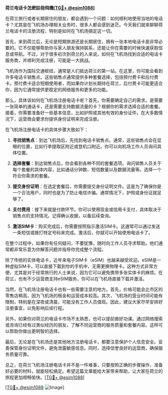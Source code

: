 **荷兰电话卡怎麽註冊飛機[[TG💪+ @esim1088](https://t.me/s/esim1088)]**

在荷兰旅行或者长期居住的朋友，都会遇到一个问题：如何顺利地使用当地的电话卡？尤其是在飞机场办理相关业务时，很多人都会感到迷茫。今天我们就来聊聊荷兰电话卡的注册流程，特别是如何在飞机场搞定这一切。

首先，来到荷兰后，无论是短期旅游还是长期居住，拥有一张本地电话卡是非常必要的。它不仅能够帮助你与家人朋友保持联系，还能让你在需要的时候快速获取信息或导航。不过，对于很多初次到荷兰的人来说，如何在飞机场找到合适的电话卡服务商，并顺利完成注册，可能是一大挑战。

飞机场作为国际交通枢纽，通常是人们抵达荷兰的第一站。在这里，你可能会看到许多电话卡销售点。这些销售点通常提供多种套餐选择，包括预付费卡和后付费卡。预付费卡适合短期使用者，而如果你计划长期待在荷兰，后付费卡可能更适合你，因为它通常提供更稳定的网络服务和更多的功能。

那么，具体该如何在飞机场注册电话卡呢？首先，你需要确定自己的需求。是需要一张简单的通话卡，还是需要支持数据流量的卡？根据你的需求选择合适的套餐。接着，你需要准备好一些基本信息，比如护照或其他有效的身份证件。在大多数情况下，运营商会要求你提供身份证明来完成注册。

在飞机场注册电话卡的具体步骤大致如下：

1. **寻找销售点**：到达飞机场后，先找到电话卡销售点。通常，这些销售点会在显眼的位置，比如行李提取区附近或登机口附近。你可以向机场工作人员询问具体位置。

2. **选择套餐**：到达销售点后，你会看到各种不同的套餐选项。询问销售人员关于每个套餐的具体内容，比如通话分钟数、短信数量以及数据流量等。选择一个符合你需求的套餐。

3. **提交身份证明**：在选定套餐后，你需要提交身份证明文件。这是为了确保你是一个合法用户，同时也是为了防止电信诈骗。通常情况下，护照或身份证就足够了。

4. **支付费用**：接下来就是付款环节。你可以使用现金或信用卡支付，具体取决于销售点的支持情况。记得确认收据，以备后续查询。

5. **激活SIM卡**：购买完成后，你需要按照指示激活SIM卡。这通常可以通过发送一条短信或拨打特定号码来完成。激活后，你就可以开始使用电话卡了。

在整个过程中，如果你有任何疑问，不要犹豫，随时向工作人员寻求帮助。他们通常都非常乐意为你解答问题并指导你完成整个流程。

除了传统的实体电话卡，近年来电子SIM卡（eSIM）也越来越受欢迎。eSIM是一种虚拟SIM卡，可以直接下载到你的手机中，无需更换物理卡。这种方式非常方便，尤其是对于经常旅行的人士来说，因为它可以避免携带多张实体卡的麻烦。在荷兰，也有不少运营商支持eSIM服务，你可以在飞机场直接下载并激活。

当然，在飞机场注册电话卡也有一些需要注意的地方。首先，价格可能会比市区的零售店稍高，因为飞机场的租金和运营成本较高。其次，飞机场的营业时间可能有限制，特别是在深夜或清晨，可能没有工作人员值班。因此，建议大家尽早安排好注册事宜，以免影响后续行程。

另外，如果你对荷兰的电话卡市场不太熟悉，也可以提前做好功课。通过网络搜索或咨询已经有过类似经历的朋友，了解不同运营商的服务质量和套餐内容。这样可以帮助你做出更明智的选择。

最后，无论是在飞机场还是其他地方注册电话卡，都要注意保护个人信息安全。妥善保管身份证明文件，避免泄露敏感信息。同时，选择信誉良好的运营商，确保服务质量可靠。

总之，在荷兰飞机场注册电话卡并不是一件难事，只要按照正确的步骤操作，准备好必要的材料，就能轻松搞定。希望这篇文章能给大家带来帮助，让大家在荷兰的旅程更加顺畅愉快。[[TG💪+ @esim1088](https://t.me/s/esim1088)]

[[TG💪+ @esim1088](https://t.me/s/esim1088) ![Image](https://i.postimg.cc/4NQfJmqS/Snipaste-2025-05-13-00-14-12.png)]
